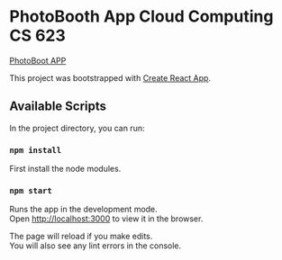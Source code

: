 # PhotoBooth App Cloud Computing CS 623

[PhotoBoot APP](https://photoapp-8de4c.web.app/)

This project was bootstrapped with [Create React App](https://github.com/facebook/create-react-app).

## Available Scripts

In the project directory, you can run:

### `npm install`

First install the node modules.

### `npm start`

Runs the app in the development mode.<br />
Open [http://localhost:3000](http://localhost:3000) to view it in the browser.

The page will reload if you make edits.<br />
You will also see any lint errors in the console.

